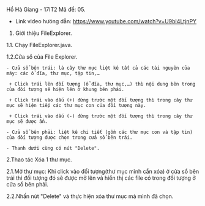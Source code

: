 Hồ Hà Giang - 17IT2
Mã đề: 05.

* Link video hưóng dẫn: https://www.youtube.com/watch?v=U9bI4LtjnPY

1. Giới thiệu FileExplorer.

1.1. Chạy FileExplorer.java.

1.2.Cửa sổ của File Explorer.

	- Cửa sổ bên trái: là cây thư mục liệt kê tất cả các tài nguyên của máy: các ổ đĩa, thư mục, tập tin,…
        
	 + Click trái lên đối tượng (ổ đĩa, thư mục,…) thì nội dung bên trong của đối tượng sẽ hiện lên ở khung bên phải.
         
	 + Click trái vào dấu (+) đứng trước một đối tượng thì trong cây thư mục sẽ hiện tiếp các thư mục con của đối tượng này.
         
	 + Click trái vào dấu (-) đứng trước một đối tượng thì trong cây thư mục sẽ được ẩn.
         
	- Cửa sổ bên phải: liệt kê chi tiết (gồm các thư mục con và tập tin) của đối tượng được chọn trong cửa sổ bên trái.
        
	- Thanh dưới cùng có nút "Delete".
        
2.Thao tác Xóa 1 thư mục.

2.1.Mở thư mục: Khi click vào đối tượng(thư mục mình cần xóa) ở cửa sổ bên trái thì đối tượng đó sẽ được mở lên và hiển thị các file có trong đối tượng ở cửa sổ bên phải.

2.2.Nhấn nút "Delete" và thực hiện xóa thư mục mà mình đã chọn.
